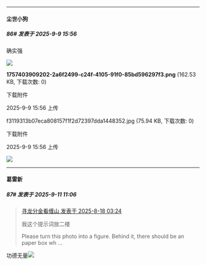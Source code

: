 ﻿
*****

####  尘世小狗  
##### 86#       发表于 2025-9-9 15:56

确实强

<img src="https://img.stage1st.com/forum/202509/09/155641qxmxjvvtz49lvnjl.png" referrerpolicy="no-referrer">

<strong>1757403909202-2a6f2499-c24f-4105-91f0-85bd596297f3.png</strong> (162.53 KB, 下载次数: 0)

下载附件

2025-9-9 15:56 上传

f3119313b07eca808157f1f2d72397dda1448352.jpg
(75.94 KB, 下载次数: 0)

下载附件

2025-9-9 15:56 上传

<img src="https://img.stage1st.com/forum/202509/09/155606xe6688cpdd66cryr.jpg" referrerpolicy="no-referrer">


*****

####  葛雷新  
##### 87#       发表于 2025-9-11 11:06

<blockquote><a href="httphttps://stage1st.com/2b/forum.php?mod=redirect&amp;goto=findpost&amp;pid=68281091&amp;ptid=2259509" target="_blank">寻龙分金看缠山 发表于 2025-8-18 03:24</a>

我这个提示词放二楼

Please turn this photo into a figure. Behind it, there should be an paper box wh ...</blockquote>
功德无量<img src="https://static.stage1st.com/image/smiley/face2017/225.png" referrerpolicy="no-referrer">

